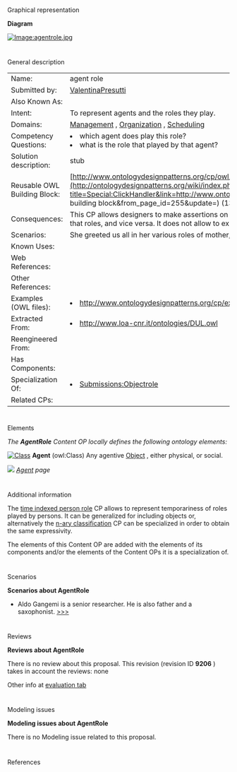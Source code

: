 # 

 Graphical representation



__Diagram__ 





[![Image:agentrole.jpg](../images/1/1d/Agentrole.jpg)](../Image/Agentrole.jpg "Image:agentrole.jpg")





# 

 General description




|  |  |
| --- | --- |
|  Name:  |  agent role  |
|  Submitted by:  | [ValentinaPresutti](../User/ValentinaPresutti "User:ValentinaPresutti")  |
|  Also Known As:  |  |
|  Intent:  |  To represent agents and the roles they play.  |
|  Domains:  | [Management](../Community/Management "Community:Management")  , [Organization](../Community/Organization "Community:Organization")  , [Scheduling](../Community/Scheduling "Community:Scheduling")  |
|  Competency Questions:  | <li>       which agent does play this role?      </li><li>       what is the role that played by that agent?      </li> |
|  Solution description:  |  stub  |
|  Reusable OWL Building Block:  | [http://www.ontologydesignpatterns.org/cp/owl/agentrole.owl](http://ontologydesignpatterns.org/wiki/index.php?title=Special:ClickHandler&link=http://www.ontologydesignpatterns.org/cp/owl/agentrole.owl&message=OWL building block&from_page_id=255&update=)  (1355)  |
|  Consequences:  |  This CP allows designers to make assertions on roles played by agents without involving the agents that play that roles, and vice versa. It does not allow to express temporariness of roles.  |
|  Scenarios:  |  She greeted us all in her various roles of mother, friend, and daughter.  |
|  Known Uses:  |  |
|  Web References:  |  |
|  Other References:  |  |
|  Examples (OWL files):  | <li><a class="external free" href="http://www.ontologydesignpatterns.org/cp/examples/agentrole/ex1.owl" rel="nofollow" title="http://www.ontologydesignpatterns.org/cp/examples/agentrole/ex1.owl">        http://www.ontologydesignpatterns.org/cp/examples/agentrole/ex1.owl       </a></li> |
|  Extracted From:  | <li><a class="external free" href="http://www.loa-cnr.it/ontologies/DUL.owl" rel="nofollow" title="http://www.loa-cnr.it/ontologies/DUL.owl">        http://www.loa-cnr.it/ontologies/DUL.owl       </a></li> |
|  Reengineered From:  |  |
|  Has Components:  |  |
|  Specialization Of:  | <li><a href="Submissions%253AObjectrole.html" title="Submissions:Objectrole">        Submissions:Objectrole       </a></li> |
|  Related CPs:  |  |



  





# 

 Elements



_The
 __AgentRole__ 
 Content OP locally defines the following ontology elements:_ 





[![Class](../images/thumb/2/27/Class.gif/20px-Class.gif)](../Image/Class.gif "Class")
__Agent__ 
 (owl:Class) Any agentive
 [Object](../Submissions/Objectrole/Object "Submissions:Objectrole/Object") 
 , either physical, or social.
 
[![](../images/thumb/8/87/ArrowRight.gif/11px-ArrowRight.gif)](../Image/ArrowRight.gif "ArrowRight.gif")
_[Agent](../Submissions/AgentRole/Agent "Submissions:AgentRole/Agent") 
 page_ 


# 

 Additional information



 The
 [time indexed person role](../Submissions/Time_indexed_person_role "Submissions:Time indexed person role") 
 CP allows to represent temporariness of roles played by persons. It can be generalized for including objects or, alternatively the
 [n-ary classification](../Submissions/Nary_Participation "Submissions:Nary Participation") 
 CP can be specialized in order to obtain the same expressivity.
 



 The elements of this Content OP are added with the elements of its components and/or the elements of the Content OPs it is a specialization of.
 



# 

 Scenarios




__Scenarios about AgentRole__ 

* Aldo Gangemi is a senior researcher. He is also father and a saxophonist. [>>>](../Submissions/AgentRole/Scenario_1 "http://ontologydesignpatterns.org/wiki/Submissions:AgentRole/Scenario_1")



# 

 Reviews




__Reviews about AgentRole__ 


 There is no review about this proposal.
This revision (revision ID
 __9206__ 
 ) takes in account the reviews: none
 



 Other info at
 [evaluation tab](http://ontologydesignpatterns.org/wiki/index.php?title=Submissions:AgentRole&action=evaluation "http://ontologydesignpatterns.org/wiki/index.php?title=Submissions:AgentRole&action=evaluation") 





  





# 

 Modeling issues




__Modeling issues about AgentRole__ 


 There is no Modeling issue related to this proposal.
 




  





# 

 References
